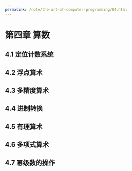```yaml
---
permalink: /note/the-art-of-computer-programming/04.html
---
```


# 第四章 算数

## 4.1 定位计数系统

## 4.2 浮点算术

## 4.3 多精度算术

## 4.4 进制转换

## 4.5 有理算术

## 4.6 多项式算术

## 4.7 幂级数的操作

